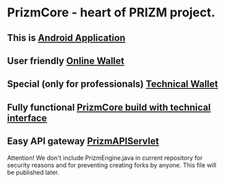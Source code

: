 # PrizmCore - heart of PRIZM project.

## This is [Android Application](http://tech.prizm-space.com/prizm.apk)

## User friendly [Online Wallet](http://wallet.prizm-space.com/)

## Special (only for professionals) [Technical Wallet](http://tech.prizm-space.com/)

## Fully functional [PrizmCore build with technical interface](http://tech.prizm.space/prizm-dist.tgz)

## Easy API gateway [PrizmAPIServlet](http://tech.prizm.space/prizmAPI.tgz)

Attention! We don't include PrizmEngine.java in current repository for security reasons and for preventing creating forks by anyone. This file will be published later.

